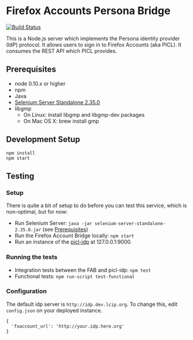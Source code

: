 # Firefox Accounts Persona Bridge

[![Build Status](https://travis-ci.org/mozilla/firefox-account-bridge.png)](https://travis-ci.org/mozilla/firefox-account-bridge)

This is a Node.js server which implements the Persona identity provider (IdP) protocol.
It allows users to sign in to Firefox Accounts (aka PICL).
It consumes the REST API which PICL provides.

## Prerequisites

* node 0.10.x or higher
* npm
* Java
* [Selenium Server Standalone 2.35.0](http://selenium.googlecode.com/files/selenium-server-standalone-2.35.0.jar)
* libgmp
  * On Linux: install libgmp and libgmp-dev packages
  * On Mac OS X: brew install gmp

## Development Setup

```
npm install
npm start
```

## Testing

### Setup
There is quite a bit of setup to do before you can test this service, which is non-optimal, but for now:
  * Run Selenium Server: `java -jar selenium-server-standalone-2.35.0.jar` (see [Prerequisites](#prerequisites))
  * Run the Firefox Account Bridge locally: `npm start`
  * Run an instance of the [picl-idp](https://github.com/mozilla/picl-idp) at 127.0.0.1:9000.

### Running the tests
  * Integration tests between the FAB and picl-idp: `npm test`
  * Functional tests: `npm run-script test-functional`

<!-- The below test is relevant to using the FAB as a Persona bridge, which is put on the back burner for now -->
<!--  * Server test: `npm run-script test-server` (Selenium server not required) -->

<!--
## Persona Bridge Setup

### One Time Setup

    cp server/config/local.json-dist server/config/local.json

### Running the service

Issuer determines the hostname and the environment`PORT` variable the port.

    PORT=3030 npm start

The easiest way to develop, is to run a local browserid instance and `SHIMMED_PRIMARIES`:

You have to save the `/.well-known/browserid` to the file system:

    curl http://localhost:3030/.well-known/browserid > /tmp/fxwellknown

And then start up browserid:

    SHIMMED_PRIMARIES="dev.fxaccounts.mozilla.org|http://127.0.0.1:3030|/tmp/fxwellknown"  npm start

Now you can type foo@dev.fxaccounts.mozilla.org in the test dialog at http://127.0.0.1:10001/. No DNS or `/etc/hosts` hacks are needed.

Password is 'asdf'.

-->

### Configuration

The default idp server is `http://idp.dev.lcip.org`.  To change this, edit
`config.json` on your deployed instance.

    {
      'fxaccount_url': 'http://your.idp.here.org'
    }
